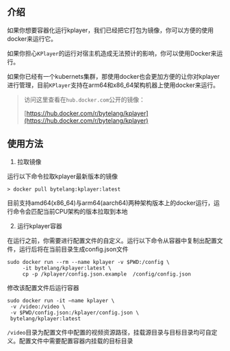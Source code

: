 ## 介绍

如果你想要容器化运行kplayer，我们已经把它打包为镜像，你可以方便的使用docker来运行它。

如果你担心`KPlayer`的运行对宿主机造成无法预计的影响，你可以使用Docker来运行。

如果你已经有一个kubernets集群，那使用docker也会更加方便的让你对kplayer进行管理，目前`KPlayer`支持在arm64和x86_64架构机器上使用docker来运行。



>  访问这里查看在`hub.docker.com`公开的镜像：
>
> [https://hub.docker.com/r/bytelang/kplayer](https://hub.docker.com/r/bytelang/kplayer)



## 使用方法

1. 拉取镜像

运行以下命令拉取kplayer最新版本的镜像

```shell
> docker pull bytelang:kplayer:latest
```

目前支持amd64(x86_64)与arm64(aarch64)两种架构版本上的docker运行，运行命令会匹配当前CPU架构的版本拉取到本地



2. 运行kplayer容器

在运行之前，你需要进行配置文件的自定义。运行以下命令从容器中复制出配置文件，运行后将在当前目录生成config.json文件

```shell
sudo docker run --rm --name kplayer -v $PWD:/config \
	 -it bytelang/kplayer:latest \
	 cp -p /kplayer/config.json.example  /config/config.json
```



修改该配置文件后运行容器

```shell
sudo docker run -it —name kplayer \
 -v /video:/video \
 -v $PWD/config.json:/kplayer/config.json \
 bytelang/kplayer:latest
```



`/video`目录为配置文件中配置的视频资源路径，挂载源目录与目标目录均可自定义。配置文件中需要配置容器内挂载的目标目录